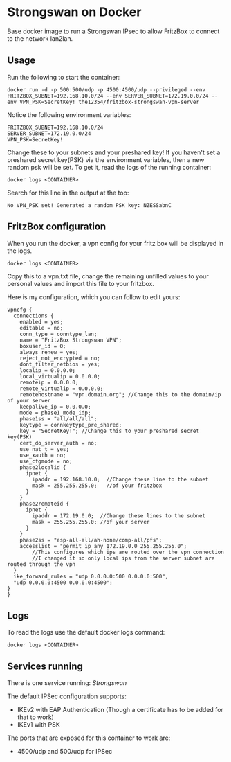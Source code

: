 # Strongswan on Docker

Base docker image to run a Strongswan IPsec to allow FritzBox to connect to the network lan2lan.

## Usage
Run the following to start the container:

```
docker run -d -p 500:500/udp -p 4500:4500/udp --privileged --env FRITZBOX_SUBNET=192.168.10.0/24 --env SERVER_SUBNET=172.19.0.0/24 --env VPN_PSK=SecretKey! the12354/fritzbox-strongswan-vpn-server
```
Notice the following environment variables:
```
FRITZBOX_SUBNET=192.168.10.0/24 
SERVER_SUBNET=172.19.0.0/24 
VPN_PSK=SecretKey!
```
Change these to your subnets and your preshared key!
If you haven't set a preshared secret key(PSK) via the environment variables, then a new random psk will be set. To get it, read the logs of the running container:



```
docker logs <CONTAINER>
```
Search for this line in the output at the top:
```
No VPN_PSK set! Generated a random PSK key: NZESSabnC
```
## FritzBox configuration
When you run the docker, a vpn config for your fritz box will be displayed in the logs.
```
docker logs <CONTAINER>
```
Copy this to a vpn.txt file, change the remaining unfilled values to your personal values and import this file to your fritzbox.


Here is my configuration, which you can follow to edit yours:
```
vpncfg {
  connections {
    enabled = yes;
    editable = no;
    conn_type = conntype_lan;
    name = "FritzBox Strongswan VPN";
    boxuser_id = 0;
    always_renew = yes;
    reject_not_encrypted = no;
    dont_filter_netbios = yes;
    localip = 0.0.0.0;
    local_virtualip = 0.0.0.0;
    remoteip = 0.0.0.0;
    remote_virtualip = 0.0.0.0;
    remotehostname = "vpn.domain.org"; //Change this to the domain/ip of your server
    keepalive_ip = 0.0.0.0;
    mode = phase1_mode_idp;
    phase1ss = "all/all/all";
    keytype = connkeytype_pre_shared;
    key = "SecretKey!"; //Change this to your preshared secret key(PSK)
    cert_do_server_auth = no;
    use_nat_t = yes;
    use_xauth = no;
    use_cfgmode = no;
    phase2localid {
      ipnet {
        ipaddr = 192.168.10.0;  //Change these line to the subnet
        mask = 255.255.255.0;   //of your fritzbox
      }
    }
    phase2remoteid {
      ipnet {
        ipaddr = 172.19.0.0;  //Change these lines to the subnet
        mask = 255.255.255.0; //of your server
      }
    }
    phase2ss = "esp-all-all/ah-none/comp-all/pfs";
    accesslist = "permit ip any 172.19.0.0 255.255.255.0"; 
		//This configures which ips are routed over the vpn connection
		//I changed it so only local ips from the server subnet are routed through the vpn
  }
  ike_forward_rules = "udp 0.0.0.0:500 0.0.0.0:500", 
  "udp 0.0.0.0:4500 0.0.0.0:4500";
}
}
```



## Logs

To read the logs use the default docker logs command:
```
docker logs <CONTAINER>
```


## Services running

There is one service running: *Strongswan*

The default IPSec configuration supports:

* IKEv2 with EAP Authentication (Though a certificate has to be added for that to work)
* IKEv1 with PSK

The ports that are exposed for this container to work are:

* 4500/udp and 500/udp for IPSec 
